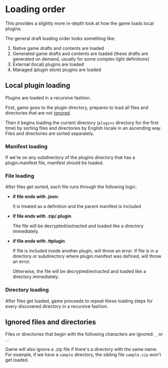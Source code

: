 # Loading order

This provides a slightly more in-depth look at how the game loads local plugins.

The general draft loading order looks something like:

1. Native game drafts and contents are loaded
2. Generated game drafts and contents are loaded (these drafts are generated on demand, usually for some complex light definitions)
3. External (local) plugins are loaded
4. Managed (plugin store) plugins are loaded


## Local plugin loading

Plugins are loaded in a recursive fashion.

First, game goes to the plugin directory, prepares to load all files and directories that are not [ignored](#ignored_files_and_directories).

Then it begins loading the current directory (`plugins` directory for the first time) by sorting files and directories by English locale in
an ascending way. Files and directories are sorted separately.

### Manifest loading

If we're on any subdirectory of the plugins directory that has a plugin.manifest file, manifest should be loaded.

### File loading

After files get sorted, each file runs through the following logic:

- **if file ends with .json:**

    It is treated as a definition and the parent manifest is included

- **if file ends with .zip/.plugin**

    The file will be decrypted/extracted and loaded like a directory immediately.

- **if file ends with .ttplugin**

    If file is included inside another plugin, will throw an error.
    If file is in a directory or subdirectory where plugin.manifest was defined, will throw an error.

    Otherwise, the file will be decrypted/extracted and loaded like a directory immediately.

### Directory loading

After files get loaded, game proceeds to repeat these loading steps for every discovered directory
in a recursive fashion.

## Ignored files and directories

Files or directories that begin with the following characters are ignored: `_` or `.`.

Game will also ignore a .zip file if there's a directory with the same name.
For example, if we have a `sample` directory, the sibling file `sample.zip` won't get loaded.
